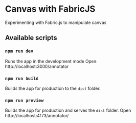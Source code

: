 # Canvas with FabricJS

Experimenting with Fabric.js to manipulate canvas

## Available scripts

### `npm run dev`

Runs the app in the development mode
Open http://localhost:3000/annotator

### `npm run build`

Builds the app for production to the `dist` folder.

### `npm run preview`

Builds the app for production and serves the `dist` folder.
Open http://localhost:4173/annotator/